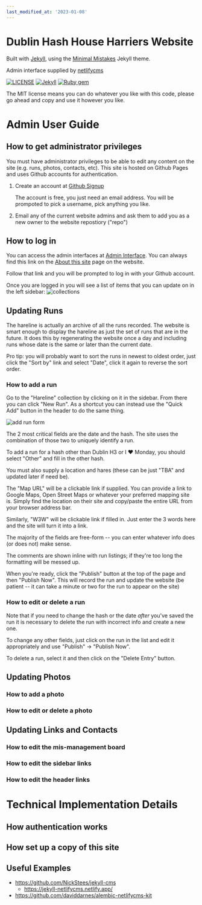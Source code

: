 ```yaml
---
last_modified_at: '2023-01-08'
---
```

# Dublin Hash House Harriers Website

Built with [Jekyll](https://jekyllrb.com/), using the [Minimal Mistakes](https://mmistakes.github.io/minimal-mistakes/) Jekyll theme.

Admin interface supplied by [netlifycms](https://www.netlifycms.org/docs/intro/)

[![LICENSE](https://img.shields.io/badge/license-MIT-lightgrey.svg)](https://raw.githubusercontent.com/mmistakes/minimal-mistakes/master/LICENSE) [![Jekyll](https://img.shields.io/badge/jekyll-%3E%3D%203.7-blue.svg)](https://jekyllrb.com/) [![Ruby gem](https://img.shields.io/gem/v/minimal-mistakes-jekyll.svg)](https://rubygems.org/gems/minimal-mistakes-jekyll)

The MIT license means you can do whatever you like with this code, please go ahead and copy and use it however you like.

# Admin User Guide

## How to get administrator privileges

You must have administrator privileges to be able to edit any content on the site (e.g. runs, photos, contacts, etc).  This site is hosted on Github Pages and uses Github accounts for authentication. 

1. Create an account at [Github Signup](https://github.com/signup)

   The account is free, you just need an email address.  You will be prompoted to pick a username, pick anything you like.
   
2. Email any of the current website admins and ask them to add you as a new owner to the website repostiory ("repo")

## How to log in

You can access the admin interfaces at [Admin Interface](https://dublinhhh.github.io/website/admin).  You can always find this link on the [About this site](https://dublinhhh.github.io/website/site) page on the website.

Follow that link and you will be prompted to log in with your Github account.

Once you are logged in you will see a list of items that you can update on in the left sidebar: ![collections](assets/images/admin-sidebar.png)

## Updating Runs

The hareline is actually an archive of all the runs recorded.  The website is smart enough to display the hareline as just the set of runs that are in the future.  It does this by regenerating the website once a day and including runs whose date is the same or later than the current date.

Pro tip: you will probably want to sort the runs in newest to oldest order, just click the "Sort by" link and select "Date", click it again to reverse the sort order.

### How to add a run

Go to the "Hareline" collection by clicking on it in the sidebar.  From there you can click "New Run".  As a shortcut you can instead use the "Quick Add" button in the header to do the same thing.

![add run form](assets/images/add-run.png)

The 2 most critical fields are the date and the hash.  The site uses the combination of those two to uniquely identify a run.  

To add a run for a hash other than Dublin H3 or I ♥ Monday, you should select "Other" and fill in the other hash.

You must also supply a location and hares (these can be just "TBA" and updated later if need be).

The "Map URL" will be a clickable link if supplied.  You can provide a link to Google Maps, Open Street Maps or whatever your preferred mapping site is.  Simply find the location on their site and copy/paste the entire  URL from your browser address bar.

Similarly, "W3W" will be clickable link if filled in.  Just enter the 3 words here and the site will turn it into a link.

The majority of the fields are free-form -- you can enter whatever info does (or does not) make sense.

The comments are shown inline with run listings; if they're too long the formatting will be messed up.

When you're ready, click the "Publish" button at the top of the page and then "Publish Now".  This will record the run and update the website (be patient -- it can take a minute or two for the run to appear on the site)


### How to edit or delete a run

Note that if you need to change the hash or the date _after_ you've saved the run it is necessary to delete the run with incorrect info and create a new one.

To change any other fields, just click on the run in the list and edit it appropriately and use "Publish" -> "Publish Now".

To delete a run, select it and then click on the "Delete Entry" button.

## Updating Photos

### How to add a photo

### How to edit or delete a photo


## Updating Links and Contacts

### How to edit the mis-management board

### How to edit the sidebar links

### How to edit the header links

# Technical Implementation Details

## How authentication works

## How set up a copy of this site

## Useful Examples
* https://github.com/NickStees/jekyll-cms
  * https://jekyll-netlifycms.netlify.app/
* https://github.com/daviddarnes/alembic-netlifycms-kit
